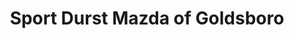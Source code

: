 ---
title: "Sport Durst Mazda of Goldsboro"
url: /goldsboro/sport-durst-mazda-of-goldsboro/
shop: car
---
